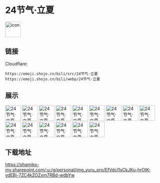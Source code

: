 # 24节气·立夏
<img src="https://emoji.shojo.cn/bili/src/24节气·立夏/icon.png" width="50" height="50" alt="icon">

## 链接
Cloudflare:
```
https://emoji.shojo.cn/bili/src/24节气·立夏
https://emoji.shojo.cn/bili/webp/24节气·立夏
```
## 展示
<img src="https://emoji.shojo.cn/bili/src/24节气·立夏/24节气·立夏-嗨老婆.png" width="50" height="50" alt="24节气·立夏-嗨老婆">
<img src="https://emoji.shojo.cn/bili/src/24节气·立夏/24节气·立夏-妈咪！.png" width="50" height="50" alt="24节气·立夏-妈咪！">
<img src="https://emoji.shojo.cn/bili/src/24节气·立夏/24节气·立夏-好耶.png" width="50" height="50" alt="24节气·立夏-好耶">
<img src="https://emoji.shojo.cn/bili/src/24节气·立夏/24节气·立夏-别太荒谬.png" width="50" height="50" alt="24节气·立夏-别太荒谬">
<img src="https://emoji.shojo.cn/bili/src/24节气·立夏/24节气·立夏-跟你拼了！.png" width="50" height="50" alt="24节气·立夏-跟你拼了！">
<img src="https://emoji.shojo.cn/bili/src/24节气·立夏/24节气·立夏-瓜头瓜脑.png" width="50" height="50" alt="24节气·立夏-瓜头瓜脑">
<img src="https://emoji.shojo.cn/bili/src/24节气·立夏/24节气·立夏-嗨幕.png" width="50" height="50" alt="24节气·立夏-嗨幕">
<img src="https://emoji.shojo.cn/bili/src/24节气·立夏/24节气·立夏-我故意的.png" width="50" height="50" alt="24节气·立夏-我故意的">
<img src="https://emoji.shojo.cn/bili/src/24节气·立夏/24节气·立夏-含泪睡去.png" width="50" height="50" alt="24节气·立夏-含泪睡去">
<img src="https://emoji.shojo.cn/bili/src/24节气·立夏/24节气·立夏-鸡汤来咯！.png" width="50" height="50" alt="24节气·立夏-鸡汤来咯！">
<img src="https://emoji.shojo.cn/bili/src/24节气·立夏/24节气·立夏-劳斯浇我.png" width="50" height="50" alt="24节气·立夏-劳斯浇我">
<img src="https://emoji.shojo.cn/bili/src/24节气·立夏/24节气·立夏-听到了！.png" width="50" height="50" alt="24节气·立夏-听到了！">
<img src="https://emoji.shojo.cn/bili/src/24节气·立夏/24节气·立夏-礼貌.png" width="50" height="50" alt="24节气·立夏-礼貌">
<img src="https://emoji.shojo.cn/bili/src/24节气·立夏/24节气·立夏-蹲.png" width="50" height="50" alt="24节气·立夏-蹲">
<img src="https://emoji.shojo.cn/bili/src/24节气·立夏/24节气·立夏-拔块.png" width="50" height="50" alt="24节气·立夏-拔块">

## 下载地址

https://shamiko-my.sharepoint.com/:u:/g/personal/img_yuru_pro/EfVdcl1sCkJKu-hrOIK-ydEBj-7ZC4kZOZxm7RBd-wdbYw